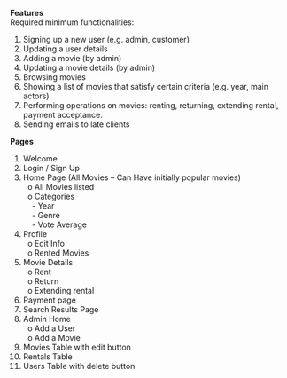**Features**    
Required minimum functionalities:  
1.	Signing up a new user (e.g. admin, customer)  
2.	Updating a user details  
3.	Adding a movie (by admin)  
4.	Updating a movie details (by admin)  
5.	Browsing movies  
6.	Showing a list of movies that satisfy certain criteria (e.g. year, main actors)  
7.	Performing operations on movies: renting, returning, extending rental, payment acceptance.  
8.	Sending emails to late clients  
    
**Pages**    
1.	Welcome  
2.	Login / Sign Up  
3.	Home Page (All Movies – Can Have initially popular movies)  
&nbsp;&nbsp;o	All Movies listed  
&nbsp;&nbsp;o	Categories  
&nbsp;&nbsp;&nbsp;&nbsp;-	Year  
&nbsp;&nbsp;&nbsp;&nbsp;-	Genre  
&nbsp;&nbsp;&nbsp;&nbsp;-	Vote Average  
4.	Profile  
&nbsp;&nbsp;o	Edit Info  
&nbsp;&nbsp;o	Rented Movies  
5.	Movie Details  
&nbsp;&nbsp;o	Rent  
&nbsp;&nbsp;o	Return  
&nbsp;&nbsp;o	Extending rental  
6.	Payment page  
7.	Search Results Page  
8.	Admin Home  
&nbsp;&nbsp;o	Add a User  
&nbsp;&nbsp;o	Add a Movie  
9.	Movies Table with edit button  
10.	Rentals Table  
11.	Users Table with delete button  
